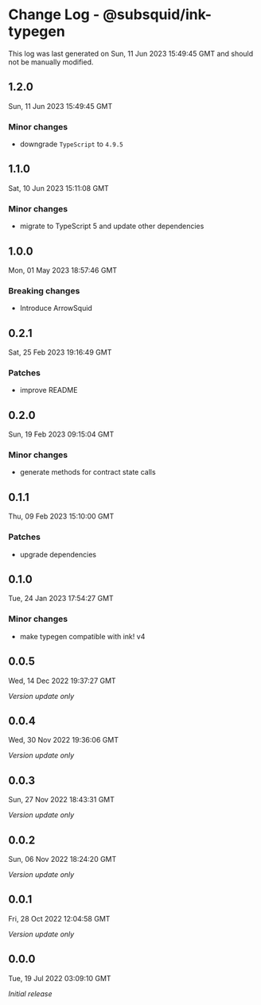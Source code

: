 # Change Log - @subsquid/ink-typegen

This log was last generated on Sun, 11 Jun 2023 15:49:45 GMT and should not be manually modified.

## 1.2.0
Sun, 11 Jun 2023 15:49:45 GMT

### Minor changes

- downgrade `TypeScript` to `4.9.5`

## 1.1.0
Sat, 10 Jun 2023 15:11:08 GMT

### Minor changes

- migrate to TypeScript 5 and update other dependencies

## 1.0.0
Mon, 01 May 2023 18:57:46 GMT

### Breaking changes

- Introduce ArrowSquid

## 0.2.1
Sat, 25 Feb 2023 19:16:49 GMT

### Patches

- improve README

## 0.2.0
Sun, 19 Feb 2023 09:15:04 GMT

### Minor changes

- generate methods for contract state calls

## 0.1.1
Thu, 09 Feb 2023 15:10:00 GMT

### Patches

- upgrade dependencies

## 0.1.0
Tue, 24 Jan 2023 17:54:27 GMT

### Minor changes

- make typegen compatible with ink! v4

## 0.0.5
Wed, 14 Dec 2022 19:37:27 GMT

_Version update only_

## 0.0.4
Wed, 30 Nov 2022 19:36:06 GMT

_Version update only_

## 0.0.3
Sun, 27 Nov 2022 18:43:31 GMT

_Version update only_

## 0.0.2
Sun, 06 Nov 2022 18:24:20 GMT

_Version update only_

## 0.0.1
Fri, 28 Oct 2022 12:04:58 GMT

_Version update only_

## 0.0.0
Tue, 19 Jul 2022 03:09:10 GMT

_Initial release_

